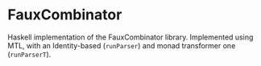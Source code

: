 # FauxCombinator

Haskell implementation of the FauxCombinator library.
Implemented using MTL, with an Identity-based (`runParser`) and monad transformer one (`runParserT`).
